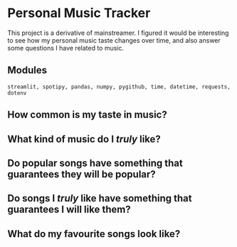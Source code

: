 # Personal Music Tracker

This project is a derivative of mainstreamer. I figured it would be interesting to see how my personal music taste changes over time, and also answer some questions I have related to music. 

## Modules 
`streamlit, spotipy, pandas, numpy, pygithub, time, datetime, requests, dotenv`

## How common is my taste in music? 
## What kind of music do I *truly* like? 
## Do popular songs have something that guarantees they will be popular? 
## Do songs I *truly* like have something that guarantees I will like them? 
## What do my favourite songs look like? 
